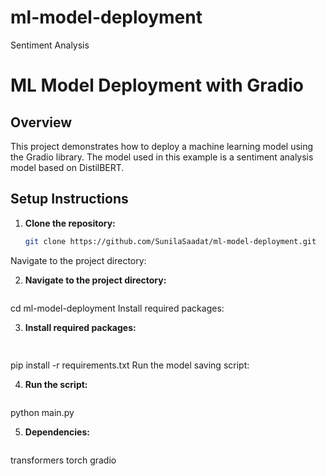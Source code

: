 # ml-model-deployment
Sentiment Analysis
# ML Model Deployment with Gradio

## Overview
This project demonstrates how to deploy a machine learning model using the Gradio library. The model used in this example is a sentiment analysis model based on DistilBERT.

## Setup Instructions

1. **Clone the repository:**
   ```bash
   git clone https://github.com/SunilaSaadat/ml-model-deployment.git
Navigate to the project directory:

2. **Navigate to the project directory:**
   ```bash
cd ml-model-deployment
Install required packages:

3. **Install required packages:**
   ```bash
  
pip install -r requirements.txt
Run the model saving script:

4. **Run the script:**
    ```bash

python main.py

5. **Dependencies:**
     ```bash

transformers
torch
gradio
